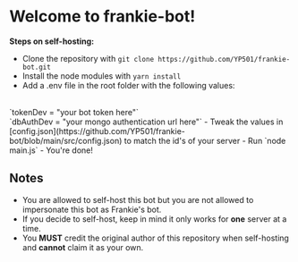 # Welcome to frankie-bot!

**Steps on self-hosting:**
- Clone the repository with `git clone https://github.com/YP501/frankie-bot.git`
- Install the node modules with `yarn install`
- Add a .env file in the root folder with the following values:
<br>
`tokenDev = "your bot token here"`
<br>
`dbAuthDev = "your mongo authentication url here"`
- Tweak the values in [config.json](https://github.com/YP501/frankie-bot/blob/main/src/config.json) to match the id's of your server
- Run `node main.js`
- You're done!

## Notes
- You are allowed to self-host this bot but you are not allowed to impersonate this bot as Frankie's bot.
- If you decide to self-host, keep in mind it only works for **one** server at a time.
- You **MUST** credit the original author of this repository when self-hosting and **cannot** claim it as your own.
